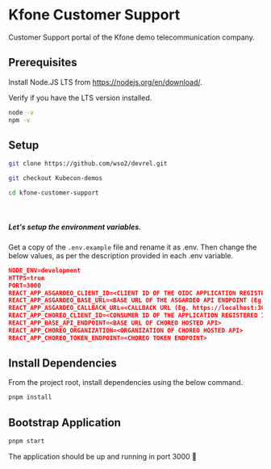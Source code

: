 # Kfone Customer Support

Customer Support portal of the Kfone demo telecommunication company.

## Prerequisites

Install Node.JS LTS from https://nodejs.org/en/download/.

Verify if you have the LTS version installed.

```bash
node -v
npm -v
```

## Setup

```bash
git clone https://github.com/wso2/devrel.git

git checkout Kubecon-demos

cd kfone-customer-support
```
&nbsp;
##### Let's setup the environment variables.

Get a copy of the `.env.example` file and rename it as .env. Then change the below values, as per the description provided in each .env variable.

```json
NODE_ENV=development
HTTPS=true
PORT=3000
REACT_APP_ASGARDEO_CLIENT_ID=<CLIENT ID OF THE OIDC APPLICATION REGISTERED IN ASGARDEO>
REACT_APP_ASGARDEO_BASE_URL=<BASE URL OF THE ASGARDEO API ENDPOINT (Eg. https://api.asgardeo.io/t/kfone)>
REACT_APP_ASGARDEO_CALLBACK_URL=<CALLBACK URL (Eg. https://localhost:3000)>
REACT_APP_CHOREO_CLIENT_ID=<CONSUMER ID OF THE APPLICATION REGISTERED IN CHOREO>
REACT_APP_BASE_API_ENDPOINT=<BASE URL OF CHOREO HOSTED API>
REACT_APP_CHOREO_ORGANIZATION=<ORGANIZATION OF CHOREO HOSTED API>
REACT_APP_CHOREO_TOKEN_ENDPOINT=<CHOREO TOKEN ENDPOINT>
```

## Install Dependencies

From the project root, install dependencies using the below command.

```bash
pnpm install
```

## Bootstrap Application

```bash
pnpm start
```

The application should be up and running in port 3000 🎉
